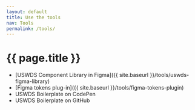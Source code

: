 ```yaml
---
layout: default
title: Use the tools
nav: Tools
permalink: /tools/
---
```

# {{ page.title }}

- [USWDS Component Library in Figma]({{ site.baseurl }}/tools/uswds-figma-library)
- [Figma tokens plug-in]({{ site.baseurl }}/tools/figma-tokens-plugin)
- USWDS Boilerplate on CodePen
- USWDS Boilerplate on GitHub